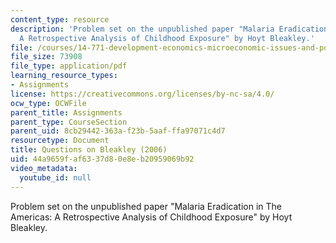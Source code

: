 ```yaml
---
content_type: resource
description: 'Problem set on the unpublished paper "Malaria Eradication in The Americas:
  A Retrospective Analysis of Childhood Exposure" by Hoyt Bleakley.'
file: /courses/14-771-development-economics-microeconomic-issues-and-policy-models-fall-2008/44a9659faf6337d80e8eb20959069b92_assn2.pdf
file_size: 73908
file_type: application/pdf
learning_resource_types:
- Assignments
license: https://creativecommons.org/licenses/by-nc-sa/4.0/
ocw_type: OCWFile
parent_title: Assignments
parent_type: CourseSection
parent_uid: 8cb29442-363a-f23b-5aaf-ffa97071c4d7
resourcetype: Document
title: Questions on Bleakley (2006)
uid: 44a9659f-af63-37d8-0e8e-b20959069b92
video_metadata:
  youtube_id: null
---
```

Problem set on the unpublished paper "Malaria Eradication in The Americas: A Retrospective Analysis of Childhood Exposure" by Hoyt Bleakley.